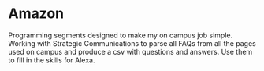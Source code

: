 # Amazon
Programming segments designed to make my on campus job simple.
Working with Strategic Communications to parse all FAQs from all the pages used on campus and produce a csv with questions and answers. Use them to fill in the skills for Alexa.
